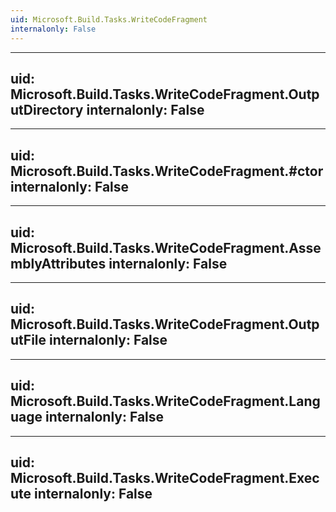 ```yaml
---
uid: Microsoft.Build.Tasks.WriteCodeFragment
internalonly: False
---
```


---
uid: Microsoft.Build.Tasks.WriteCodeFragment.OutputDirectory
internalonly: False
---

---
uid: Microsoft.Build.Tasks.WriteCodeFragment.#ctor
internalonly: False
---

---
uid: Microsoft.Build.Tasks.WriteCodeFragment.AssemblyAttributes
internalonly: False
---

---
uid: Microsoft.Build.Tasks.WriteCodeFragment.OutputFile
internalonly: False
---

---
uid: Microsoft.Build.Tasks.WriteCodeFragment.Language
internalonly: False
---

---
uid: Microsoft.Build.Tasks.WriteCodeFragment.Execute
internalonly: False
---
